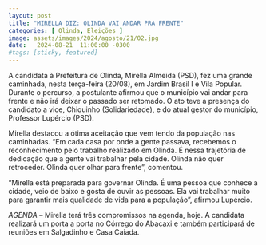 ```yaml
---
layout: post
title: "MIRELLA DIZ: OLINDA VAI ANDAR PRA FRENTE"
categories: [ Olinda, Eleições ]
image: assets/images/2024/agosto/21/02.jpg
date:   2024-08-21  11:00:00 -0300
#tags: [sticky, featured]
---
```

A candidata à Prefeitura de Olinda, Mirella Almeida (PSD), fez uma grande caminhada, nesta terça-feira (20/08), em Jardim Brasil I e Vila Popular. Durante o percurso, a postulante afirmou que o município vai andar para frente e não irá deixar o passado ser retomado. O ato teve a presença do candidato a vice, Chiquinho (Solidariedade), e do atual gestor do município, Professor Lupércio (PSD). 

Mirella destacou a ótima aceitação que vem tendo da população nas caminhadas. “Em cada casa por onde a gente passava, recebemos o reconhecimento pelo trabalho realizado em Olinda. É nessa trajetória de dedicação que a gente vai trabalhar pela cidade. Olinda não quer retroceder. Olinda quer olhar para frente”, comentou. 

“Mirella está preparada para governar Olinda. É uma pessoa que conhece a cidade, veio de baixo e gosta de ouvir as pessoas. Ela vai trabalhar muito para garantir mais qualidade de vida para a população”, afirmou Lupércio. 

*AGENDA* –  Mirella terá três compromissos na agenda, hoje. A candidata realizará um porta a porta no Córrego do Abacaxi e também participará de reuniões em Salgadinho e Casa Caiada.